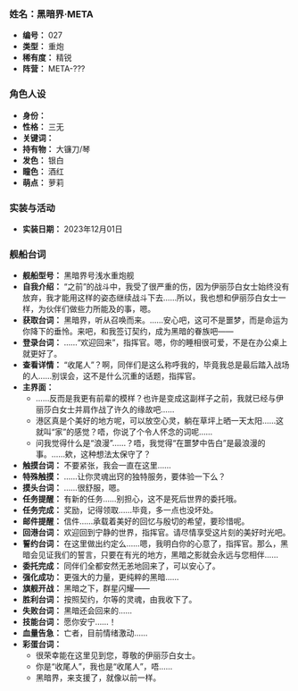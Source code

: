 ### 姓名：黑暗界·META
* **编号：** 027
* **类型：** 重炮
* **稀有度：** 精锐
* **阵营：** META-???


### 角色人设
* **身份：** 
* **性格：** 三无
* **关键词：** 
* **持有物：** 大镰刀/琴
* **发色：** 银白
* **瞳色：** 酒红
* **萌点：** 萝莉


### 实装与活动
* **实装日期：** 2023年12月01日


### 舰船台词
* **舰船型号：** 黑暗界号浅水重炮舰
* **自我介绍：** “之前”的战斗中，我受了很严重的伤，因为伊丽莎白女士始终没有放弃，我才能用这样的姿态继续战斗下去……所以，我也想和伊丽莎白女士一样，为伙伴们做些力所能及的事，嗯。
* **获取台词：** 黑暗界，听从召唤而来。……安心吧，这可不是噩梦，而是命运为你降下的垂怜。来吧，和我签订契约，成为黑暗的眷族吧——
* **登录台词：** ……“欢迎回来”，指挥官。嗯，你的睡相很可爱，不是在办公桌上就更好了。
* **查看详情：** “收尾人”？啊，同伴们是这么称呼我的，毕竟我总是最后踏入战场的人……别误会，这不是什么沉重的话题，指挥官。
* **主界面：**
  * ……反而是我更有前辈的模样？也许是变成这副样子之前，我就已经与伊丽莎白女士并肩作战了许久的缘故吧……
  * 港区真是个美好的地方呢，可以放空心灵，躺在草坪上晒一天太阳……这就叫“家”的感觉？唔，你说了个令人怀念的词呢……
  * 问我觉得什么是“浪漫”……？唔，我觉得“在噩梦中告白”是最浪漫的事。……欸，这种想法太保守了？
* **触摸台词：** 不要紧张，我会一直在这里……
* **特殊触摸：** ……让你灵魂出窍的独特服务，要体验一下么？
* **摸头台词：** ……很舒服，嗯。
* **任务提醒：** 有新的任务……别担心，这不是死后世界的委托哦。
* **任务完成：** 奖励，记得领取……毕竟，多一点也没坏处。
* **邮件提醒：** 信件……承载着美好的回忆与殷切的希望，要珍惜呢。
* **回港台词：** 欢迎回到宁静的世界，指挥官。请尽情享受这片刻的美好时光吧。
* **誓约台词：** 在这里做出约定么……嗯，我明白你的心意了，指挥官。那么，黑暗会见证我们的誓言，只要在有光的地方，黑暗之影就会永远与您相伴……
* **委托完成：** 同伴们全都安然无恙地回来了，可以安心了。
* **强化成功：** 更强大的力量，更纯粹的黑暗……
* **旗舰开战：** 黑暗之下，群星闪耀——
* **胜利台词：** 按照契约，尔等的灵魂，由我收下了。
* **失败台词：** 黑暗还会回来的……
* **技能台词：** 愿你安宁……！
* **血量告急：** 亡者，目前情绪激动……
* **彩蛋台词：**
  * 很荣幸能在这里见到您，尊敬的伊丽莎白女士。
  * 你是“收尾人”，我也是“收尾人”，唔……
  * 黑暗界，来支援了，就像以前一样。
